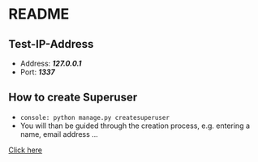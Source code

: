 # __README__


## Test-IP-Address
  - Address: __*127.0.0.1*__ 
  - Port: __*1337*__

## How to create Superuser
  - `console: python manage.py createsuperuser`
  - You will than be guided through the creation process, e.g. entering a name, email address ...
  
[Click here](http://127.0.0.1:1337)

